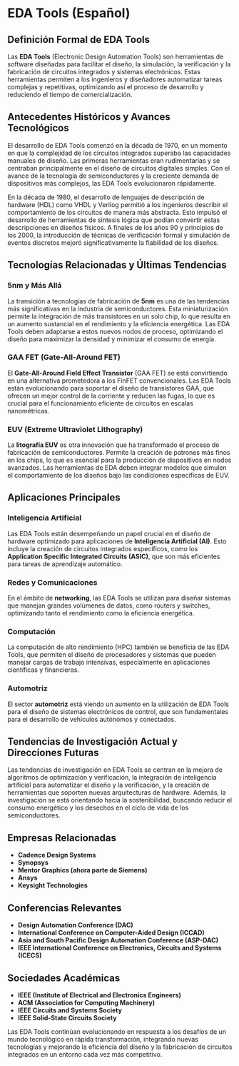 # EDA Tools (Español)

## Definición Formal de EDA Tools

Las **EDA Tools** (Electronic Design Automation Tools) son herramientas de software diseñadas para facilitar el diseño, la simulación, la verificación y la fabricación de circuitos integrados y sistemas electrónicos. Estas herramientas permiten a los ingenieros y diseñadores automatizar tareas complejas y repetitivas, optimizando así el proceso de desarrollo y reduciendo el tiempo de comercialización.

## Antecedentes Históricos y Avances Tecnológicos

El desarrollo de EDA Tools comenzó en la década de 1970, en un momento en que la complejidad de los circuitos integrados superaba las capacidades manuales de diseño. Las primeras herramientas eran rudimentarias y se centraban principalmente en el diseño de circuitos digitales simples. Con el avance de la tecnología de semiconductores y la creciente demanda de dispositivos más complejos, las EDA Tools evolucionaron rápidamente.

En la década de 1980, el desarrollo de lenguajes de descripción de hardware (HDL) como VHDL y Verilog permitió a los ingenieros describir el comportamiento de los circuitos de manera más abstracta. Esto impulsó el desarrollo de herramientas de síntesis lógica que podían convertir estas descripciones en diseños físicos. A finales de los años 90 y principios de los 2000, la introducción de técnicas de verificación formal y simulación de eventos discretos mejoró significativamente la fiabilidad de los diseños.

## Tecnologías Relacionadas y Últimas Tendencias

### 5nm y Más Allá

La transición a tecnologías de fabricación de **5nm** es una de las tendencias más significativas en la industria de semiconductores. Esta miniaturización permite la integración de más transistores en un solo chip, lo que resulta en un aumento sustancial en el rendimiento y la eficiencia energética. Las EDA Tools deben adaptarse a estos nuevos nodos de proceso, optimizando el diseño para maximizar la densidad y minimizar el consumo de energía.

### GAA FET (Gate-All-Around FET)

El **Gate-All-Around Field Effect Transistor** (GAA FET) se está convirtiendo en una alternativa prometedora a los FinFET convencionales. Las EDA Tools están evolucionando para soportar el diseño de transistores GAA, que ofrecen un mejor control de la corriente y reducen las fugas, lo que es crucial para el funcionamiento eficiente de circuitos en escalas nanométricas.

### EUV (Extreme Ultraviolet Lithography)

La **litografía EUV** es otra innovación que ha transformado el proceso de fabricación de semiconductores. Permite la creación de patrones más finos en los chips, lo que es esencial para la producción de dispositivos en nodos avanzados. Las herramientas de EDA deben integrar modelos que simulen el comportamiento de los diseños bajo las condiciones específicas de EUV.

## Aplicaciones Principales

### Inteligencia Artificial

Las EDA Tools están desempeñando un papel crucial en el diseño de hardware optimizado para aplicaciones de **Inteligencia Artificial (AI)**. Esto incluye la creación de circuitos integrados específicos, como los **Application Specific Integrated Circuits (ASIC)**, que son más eficientes para tareas de aprendizaje automático.

### Redes y Comunicaciones

En el ámbito de **networking**, las EDA Tools se utilizan para diseñar sistemas que manejan grandes volúmenes de datos, como routers y switches, optimizando tanto el rendimiento como la eficiencia energética.

### Computación

La computación de alto rendimiento (HPC) también se beneficia de las EDA Tools, que permiten el diseño de procesadores y sistemas que pueden manejar cargas de trabajo intensivas, especialmente en aplicaciones científicas y financieras.

### Automotriz

El sector **automotriz** está viendo un aumento en la utilización de EDA Tools para el diseño de sistemas electrónicos de control, que son fundamentales para el desarrollo de vehículos autónomos y conectados.

## Tendencias de Investigación Actual y Direcciones Futuras

Las tendencias de investigación en EDA Tools se centran en la mejora de algoritmos de optimización y verificación, la integración de inteligencia artificial para automatizar el diseño y la verificación, y la creación de herramientas que soporten nuevas arquitecturas de hardware. Además, la investigación se está orientando hacia la sostenibilidad, buscando reducir el consumo energético y los desechos en el ciclo de vida de los semiconductores.

## Empresas Relacionadas

- **Cadence Design Systems**
- **Synopsys**
- **Mentor Graphics (ahora parte de Siemens)**
- **Ansys**
- **Keysight Technologies**

## Conferencias Relevantes

- **Design Automation Conference (DAC)**
- **International Conference on Computer-Aided Design (ICCAD)**
- **Asia and South Pacific Design Automation Conference (ASP-DAC)**
- **IEEE International Conference on Electronics, Circuits and Systems (ICECS)**

## Sociedades Académicas

- **IEEE (Institute of Electrical and Electronics Engineers)**
- **ACM (Association for Computing Machinery)**
- **IEEE Circuits and Systems Society**
- **IEEE Solid-State Circuits Society**

Las EDA Tools continúan evolucionando en respuesta a los desafíos de un mundo tecnológico en rápida transformación, integrando nuevas tecnologías y mejorando la eficiencia del diseño y la fabricación de circuitos integrados en un entorno cada vez más competitivo.